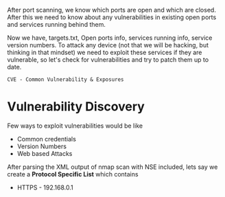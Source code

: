 After port scanning, we know which ports are open and which are closed. After this we need to know about any vulnerabilities in existing open ports and services running behind them.

Now we have, targets.txt, Open ports info, services running info, service version numbers. To attack any device (not that we will be hacking, but thinking in that mindset) we need to exploit these services if they are vulnerable, so let's check for vulnerabilities and try to patch them up to date.

`CVE - Common Vulnerability & Exposures`

# Vulnerability Discovery

Few ways to exploit vulnerabilities would be like
- Common credentials
- Version Numbers
- Web based Attacks

After parsing the XML output of nmap scan with NSE included, lets say we create a **Protocol Specific List** which contains
+ HTTPS - 192.168.0.1